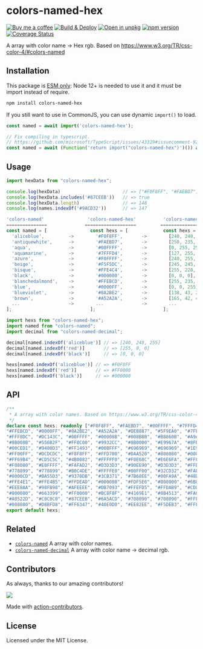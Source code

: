 colors-named-hex
===

[![Buy me a coffee](https://img.shields.io/badge/Buy%20me%20a%20coffee-048754?logo=buymeacoffee)](https://jaywcjlove.github.io/#/sponsor)
[![Build & Deploy](https://github.com/jaywcjlove/colors-named-hex/actions/workflows/ci.yml/badge.svg)](https://github.com/jaywcjlove/colors-named-hex/actions/workflows/ci.yml)
[![Open in unpkg](https://img.shields.io/badge/Open%20in-unpkg-blue)](https://uiwjs.github.io/npm-unpkg/#/pkg/colors-named-hex/file/README.md)
[![npm version](https://img.shields.io/npm/v/colors-named-hex.svg)](https://www.npmjs.com/package/colors-named-hex)
[![Coverage Status](https://jaywcjlove.github.io/colors-named-hex/badges.svg)](https://jaywcjlove.github.io/colors-named-hex/lcov-report/)

A array with color name -> Hex rgb. Based on https://www.w3.org/TR/css-color-4/#colors-named

## Installation

This package is [ESM only](https://gist.github.com/sindresorhus/a39789f98801d908bbc7ff3ecc99d99c): Node 12+ is needed to use it and it must be import instead of require.

```bash
npm install colors-named-hex
```

If you still want to use in CommonJS, you can use dynamic `import()` to load.

```js
const named = await import('colors-named-hex');

// Fix compiling in typescript.
// https://github.com/microsoft/TypeScript/issues/43329#issuecomment-922544562
const named = await (Function('return import("colors-named-hex")')()) as Promise<typeof import("colors-named-hex")>;
```

## Usage

```js
import hexData from "colors-named-hex";

console.log(hexData)                       // => ["#F0F8FF", "#FAEBD7", "#00FFFF", "#7FFFD4", ... ]
console.log(hexData.includes('#87CEEB'))   // => true
console.log(hexData.length)                // => 148
console.log(names.indexOf('#9ACD32'))      // => 147
```

```js
'colors-named'                'colors-named-hex'          'colors-named-decimal'
===============              ===================         =====================
const named = [                const hexs = [             const hexs = [
  'aliceblue',         ->        '#F0F8FF',       ->        [240, 248, 255],
  'antiquewhite',      ->        '#FAEBD7',       ->        [250, 235, 215],
  'aqua',              ->        '#00FFFF',       ->        [0, 255, 255],
  'aquamarine',        ->        '#7FFFD4',       ->        [127, 255, 212],
  'azure',             ->        '#F0FFFF',       ->        [240, 255, 255],
  'beige',             ->        '#F5F5DC',       ->        [245, 245, 220],
  'bisque',            ->        '#FFE4C4',       ->        [255, 228, 196],
  'black',             ->        '#000000',       ->        [0, 0, 0],
  'blanchedalmond',    ->        '#FFEBCD',       ->        [255, 235, 205],
  'blue',              ->        '#0000FF',       ->        [0, 0, 255],
  'blueviolet',        ->        '#8A2BE2',       ->        [138, 43, 226],
  'brown',             ->        '#A52A2A',       ->        [165, 42, 42],
  ...                  ->        ...              ->        ...
];                             ];                         ];
```

```js
import hexs from "colors-named-hex";
import named from "colors-named";
import decimal from "colors-named-decimal";

decimal[named.indexOf('aliceblue')] // => [240, 248, 255]
decimal[named.indexOf('red')]       // => [255, 0, 0]
decimal[named.indexOf('black')]     // => [0, 0, 0]

hexs[named.indexOf('aliceblue')] // => #F0F8FF
hexs[named.indexOf('red')]       // => #FF0000
hexs[named.indexOf('black')]     // => #000000
```

## API

```ts
/**
 * A array with color names. Based on https://www.w3.org/TR/css-color-4/#named-colors
 */
declare const hexs: readonly ["#F0F8FF", "#FAEBD7", "#00FFFF", "#7FFFD4", "#F0FFFF", "#F5F5DC", "#FFE4C4","#000000",
"#FFEBCD", "#0000FF", "#8A2BE2", "#A52A2A", "#DEB887", "#5F9EA0", "#7FFF00", "#D2691E", "#FF7F50", "#6495ED",
"#FFF8DC", "#DC143C", "#00FFFF", "#00008B", "#008B8B", "#B8860B", "#A9A9A9", "#006400", "#A9A9A9", "#BDB76B",
"#8B008B", "#556B2F", "#FF8C00", "#9932CC", "#8B0000", "#E9967A", "#8FBC8F", "#483D8B", "#2F4F4F", "#2F4F4F",
"#00CED1", "#9400D3", "#FF1493", "#00BFFF", "#696969", "#696969", "#1E90FF", "#B22222", "#FFFAF0", "#228B22",
"#FF00FF", "#DCDCDC", "#F8F8FF", "#FFD700", "#DAA520", "#808080", "#008000", "#ADFF2F", "#808080", "#F0FFF0",
"#FF69B4", "#CD5C5C", "#4B0082", "#FFFFF0", "#F0E68C", "#E6E6FA", "#FFF0F5", "#7CFC00", "#FFFACD", "#ADD8E6",
"#F08080", "#E0FFFF", "#FAFAD2", "#D3D3D3", "#90EE90", "#D3D3D3", "#FFB6C1", "#FFA07A", "#20B2AA", "#87CEFA",
"#778899", "#778899", "#B0C4DE", "#FFFFE0", "#00FF00", "#32CD32", "#FAF0E6", "#FF00FF", "#800000", "#66CDAA",
"#0000CD", "#BA55D3", "#9370DB", "#3CB371", "#7B68EE", "#00FA9A", "#48D1CC", "#C71585", "#191970", "#F5FFFA",
"#FFE4E1", "#FFE4B5", "#FFDEAD", "#000080", "#FDF5E6", "#808000", "#6B8E23", "#FFA500", "#FF4500", "#DA70D6",
"#EEE8AA", "#98FB98", "#AFEEEE", "#DB7093", "#FFEFD5", "#FFDAB9", "#CD853F", "#FFC0CB", "#DDA0DD", "#B0E0E6",
"#800080", "#663399", "#FF0000", "#BC8F8F", "#4169E1", "#8B4513", "#FA8072", "#F4A460", "#2E8B57", "#FFF5EE",
"#A0522D", "#C0C0C0", "#87CEEB", "#6A5ACD", "#708090", "#708090", "#FFFAFA", "#00FF7F", "#4682B4", "#D2B48C",
"#008080", "#D8BFD8", "#FF6347", "#40E0D0", "#EE82EE", "#F5DEB3", "#FFFFFF", "#F5F5F5", "#FFFF00", "#9ACD32"];
export default hexs;
```

## Related

- [`colors-named`](https://github.com/jaywcjlove/colors-named) A array with color names.
- [`colors-named-decimal`](https://github.com/jaywcjlove/colors-named-decimal) A array with color name -> decimal rgb.

## Contributors

As always, thanks to our amazing contributors!

<a href="https://github.com/jaywcjlove/colors-named-hex/graphs/contributors">
  <img src="https://jaywcjlove.github.io/colors-named-hex/CONTRIBUTORS.svg" />
</a>

Made with [action-contributors](https://github.com/jaywcjlove/github-action-contributors).

## License

Licensed under the MIT License.
